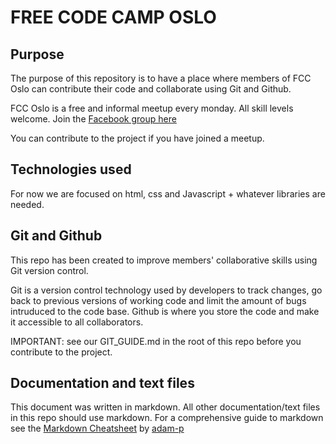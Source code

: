 # FREE CODE CAMP OSLO

## Purpose
The purpose of this repository is to have a place where members of FCC Oslo can contribute their code and collaborate using Git and Github.

FCC Oslo is a free and informal meetup every monday. All skill levels welcome.
Join the [Facebook group here](https://www.facebook.com/groups/free.code.camp.oslo/ "Free Code Camp Oslo")

You can contribute to the project if you have joined a meetup.


## Technologies used

For now we are focused on html, css and Javascript + whatever libraries are needed.


## Git and Github

This repo has been created to improve members' collaborative skills using Git version control.

Git is a version control technology used by developers to track changes, go back to previous versions of working code and limit the amount of bugs intruduced to the code base. Github is where you store the code and make it accessible to all collaborators.

IMPORTANT: see our GIT_GUIDE.md in the root of this repo before you contribute to the project.

## Documentation and text files

This document was written in markdown. All other documentation/text files in this repo should use markdown. For a comprehensive guide to markdown see the [Markdown Cheatsheet](https://github.com/adam-p/markdown-here/wiki/Markdown-Cheatsheet "Markdown cheatsheet") by [adam-p](https://github.com/adam-p "adam-p github")

